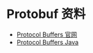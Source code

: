 # Protobuf 资料

- [Protocol Buffers 官网](https://developers.google.cn/protocol-buffers?hl=zh-cn)
- [Protocol Buffers Java](https://developers.google.cn/protocol-buffers/docs/javatutorial?hl=zh-cn)
